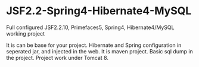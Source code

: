 # JSF2.2-Spring4-Hibernate4-MySQL
Full configured JSF2.2.10, Primefaces5, Spring4, Hibernate4/MySQL working project

It is can be base for your project.
Hibernate and Spring configuration in seperated jar, and injected in the web. It is maven project. Basic sql dump in the project.
Project work under Tomcat 8.
